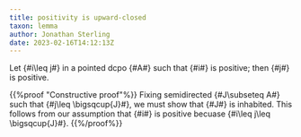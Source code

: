 ```yaml
---
title: positivity is upward-closed
taxon: lemma
author: Jonathan Sterling
date: 2023-02-16T14:12:13Z
---
```


Let {#i\leq j#} in a pointed dcpo {#A#} such that {#i#} is positive; then {#j#} is positive.

{{%proof "Constructive proof"%}}
Fixing semidirected {#J\subseteq A#} such that {#j\leq \bigsqcup{J}#}, we must show that {#J#} is inhabited. This follows from our assumption that {#i#} is positive becuase {#i\leq j\leq \bigsqcup{J}#}.
{{%/proof%}}
